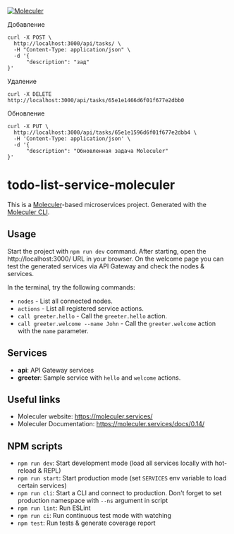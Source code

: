 [![Moleculer](https://badgen.net/badge/Powered%20by/Moleculer/0e83cd)](https://moleculer.services)

Добавление

```shell
curl -X POST \
  http://localhost:3000/api/tasks/ \
  -H "Content-Type: application/json" \
  -d '{
      "description": "зад"
}'
```

Удаление
```shell
curl -X DELETE http://localhost:3000/api/tasks/65e1e1466d6f01f677e2dbb0
```

Обновление
```shell
curl -X PUT \
  http://localhost:3000/api/tasks/65e1e1596d6f01f677e2dbb4 \
  -H 'Content-Type: application/json' \
  -d '{
      "description": "Обновленная задача Moleculer"
}'
```

# todo-list-service-moleculer
This is a [Moleculer](https://moleculer.services/)-based microservices project. Generated with the [Moleculer CLI](https://moleculer.services/docs/0.14/moleculer-cli.html).

## Usage
Start the project with `npm run dev` command. 
After starting, open the http://localhost:3000/ URL in your browser. 
On the welcome page you can test the generated services via API Gateway and check the nodes & services.

In the terminal, try the following commands:
- `nodes` - List all connected nodes.
- `actions` - List all registered service actions.
- `call greeter.hello` - Call the `greeter.hello` action.
- `call greeter.welcome --name John` - Call the `greeter.welcome` action with the `name` parameter.



## Services
- **api**: API Gateway services
- **greeter**: Sample service with `hello` and `welcome` actions.


## Useful links

* Moleculer website: https://moleculer.services/
* Moleculer Documentation: https://moleculer.services/docs/0.14/

## NPM scripts

- `npm run dev`: Start development mode (load all services locally with hot-reload & REPL)
- `npm run start`: Start production mode (set `SERVICES` env variable to load certain services)
- `npm run cli`: Start a CLI and connect to production. Don't forget to set production namespace with `--ns` argument in script
- `npm run lint`: Run ESLint
- `npm run ci`: Run continuous test mode with watching
- `npm test`: Run tests & generate coverage report
